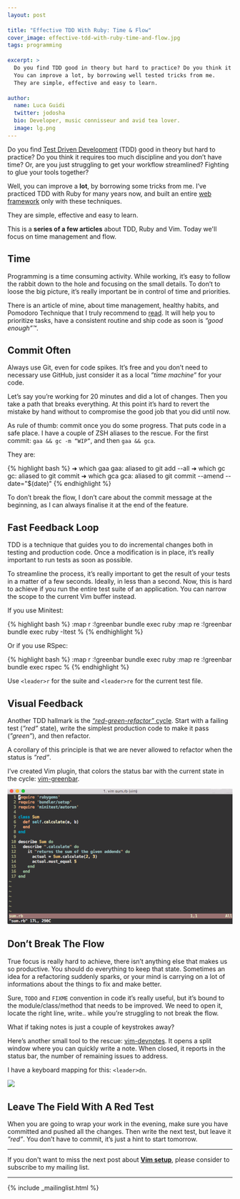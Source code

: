 ```yaml
---
layout: post

title: "Effective TDD With Ruby: Time & Flow"
cover_image: effective-tdd-with-ruby-time-and-flow.jpg
tags: programming

excerpt: >
  Do you find TDD good in theory but hard to practice? Do you think it requires too much discipline and you don’t have time?
  You can improve a lot, by borrowing well tested tricks from me.
  They are simple, effective and easy to learn.

author:
  name: Luca Guidi
  twitter: jodosha
  bio: Developer, music connisseur and avid tea lover.
  image: lg.png
---
```


Do you find [Test Driven Development](https://en.wikipedia.org/wiki/Test-driven_development) (TDD) good in theory but hard to practice? Do you think it requires too much discipline and you don’t have time? Or, are you just struggling to get your workflow streamlined? Fighting to glue your tools together?

Well, you can improve a **lot**, by borrowing some tricks from me. I’ve practiced TDD with Ruby for many years now, and built an entire [web framework](http://lotusrb.org) only with these techniques.

They are simple, effective and easy to learn.

This is a **series of a few articles** about TDD, Ruby and Vim. Today we'll focus on time management and flow.

## Time

Programming is a time consuming activity. While working, it’s easy to follow the rabbit down to the hole and focusing on the small details. To don’t to loose the big picture, it’s really important be in control of time and priorities.

There is an article of mine, about time management, healthy habits, and Pomodoro Technique that I truly recommend to [read](/2015/10/13/effective-remote-working.html).
It will help you to prioritize tasks, have a consistent routine and ship code as soon is _“good enough”™_.

## Commit Often

Always use Git, even for code spikes. It’s free and you don’t need to necessary use GitHub, just consider it as a local _”time machine”_ for your code.

Let’s say you’re working for 20 minutes and did a lot of changes. Then you take a path that breaks everything. At this point it’s hard to revert the mistake by hand without to compromise the good job that you did until now.

As rule of thumb: commit once you do some progress. That puts code in a safe place. I have a couple of ZSH aliases to the rescue. For the first commit: `gaa && gc -m “WIP”`, and then `gaa && gca`.

They are:

{% highlight bash %}
➜ which gaa
gaa: aliased to git add --all
➜ which gc
gc: aliased to git commit
➜ which gca
gca: aliased to git commit --amend --date="$(date)"
{% endhighlight %}

To don’t break the flow, I don’t care about the commit message at the beginning, as I can always finalise it at the end of the feature.

## Fast Feedback Loop

TDD is a technique that guides you to do incremental changes both in testing and production code. Once a modification is in place, it’s really important to run tests as soon as possible.

To streamline the process, it’s really important to get the result of your tests in a matter of a few seconds. Ideally, in less than a second. Now, this is hard to achieve if you run the entire test suite of an application. You can narrow the scope to the current Vim buffer instead.

If you use Minitest:

{% highlight bash %}
:map <leader>r :!greenbar bundle exec ruby<cr>
:map <leader>re :!greenbar bundle exec ruby -Itest %<cr>
{% endhighlight %}

Or if you use RSpec:

{% highlight bash %}
:map <leader>r :!greenbar bundle exec ruby<cr>
:map <leader>re :!greenbar bundle exec rspec %<cr>
{% endhighlight %}

Use `<leader>r` for the suite and `<leader>re` for the current test file.

## Visual Feedback

Another TDD hallmark is the [_“red-green-refactor”_ cycle](http://blog.cleancoder.com/uncle-bob/2014/12/17/TheCyclesOfTDD.html). Start with a failing test (_”red”_ state), write the simplest production code to make it pass (_”green”_), and then refactor.

A corollary of this principle is that we are never allowed to refactor when the status is _”red”_.

I’ve created Vim plugin, that colors the status bar with the current state in the cycle: [vim-greenbar](https://github.com/jodosha/vim-greenbar).

![](https://raw.githubusercontent.com/jodosha/vim-greenbar/master/vim-greenbar.gif)

## Don’t Break The Flow

True focus is really hard to achieve, there isn’t anything else that makes us so productive. You should do everything to keep that state. Sometimes an idea for a refactoring suddenly sparks, or your mind is carrying on a lot of informations about the things to fix and make better.

Sure, `TODO` and `FIXME` convention in code it’s really useful, but it’s bound to the module/class/method that needs to be improved. We need to open it, locate the right line, write.. while you’re struggling to not break the flow.

What if taking notes is just a couple of keystrokes away?

Here’s another small tool to the rescue: [vim-devnotes](https://github.com/jodosha/vim-devnotes). It opens a split window where you can quickly write a note. When closed, it reports in the status bar, the number of remaining issues to address.

I have a keyboard mapping for this: `<leader>dn`.

![](https://raw.githubusercontent.com/jodosha/vim-devnotes/master/screenshot.png)

## Leave The Field With A Red Test

When you are going to wrap your work in the evening, make sure you have committed and pushed all the changes. Then write the next test, but leave it _”red”_. You don’t have to commit, it’s just a hint to start tomorrow.

<hr>

If you don't want to miss the next post about **[Vim setup](/2015/10/27/effective-tdd-with-ruby-vim-setup.html)**, please consider to subscribe to my mailing list.

<hr>

{% include _mailinglist.html %}
